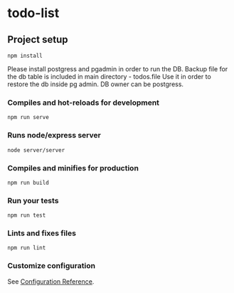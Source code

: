 # todo-list

## Project setup
```
npm install
```

Please install postgress and pgadmin in order to run the DB.
Backup file for the db table is included in main directory - todos.file
Use it in order to restore the db inside pg admin. DB owner can be postgress.

### Compiles and hot-reloads for development
```
npm run serve
```

### Runs node/express server
```
node server/server
```

### Compiles and minifies for production
```
npm run build
```

### Run your tests
```
npm run test
```

### Lints and fixes files
```
npm run lint
```

### Customize configuration
See [Configuration Reference](https://cli.vuejs.org/config/).
